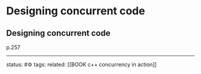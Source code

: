# Designing concurrent code
## Designing concurrent code

p.257

--- 
status: #⚙️ 
tags:
related: [[BOOK c++ concurrency in action]]